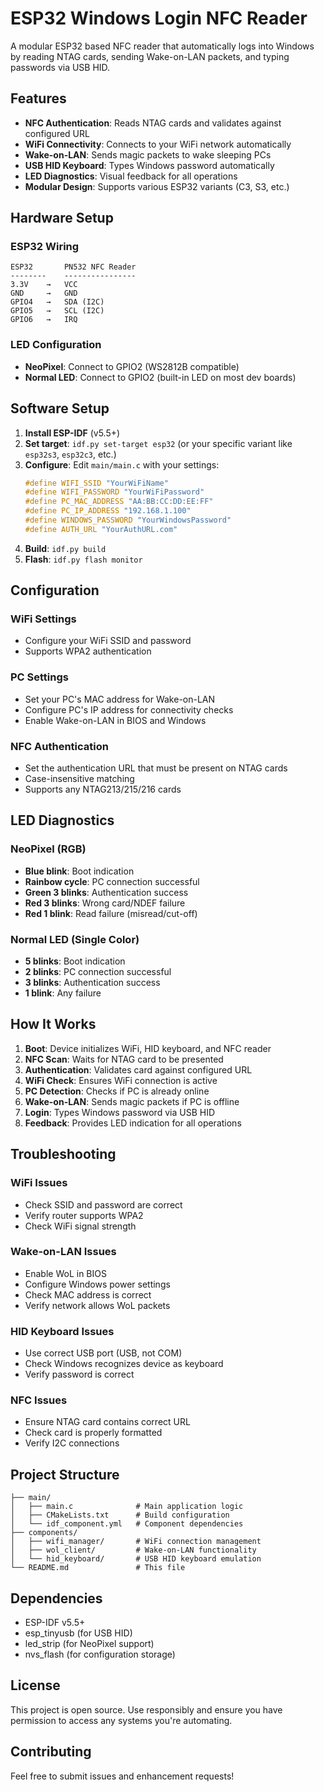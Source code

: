 # ESP32 Windows Login NFC Reader

A modular ESP32 based NFC reader that automatically logs into Windows by reading NTAG cards, sending Wake-on-LAN packets, and typing passwords via USB HID.

## Features

- **NFC Authentication**: Reads NTAG cards and validates against configured URL
- **WiFi Connectivity**: Connects to your WiFi network automatically
- **Wake-on-LAN**: Sends magic packets to wake sleeping PCs
- **USB HID Keyboard**: Types Windows password automatically
- **LED Diagnostics**: Visual feedback for all operations
- **Modular Design**: Supports various ESP32 variants (C3, S3, etc.)

## Hardware Setup

### ESP32 Wiring
```
ESP32       PN532 NFC Reader
--------    ----------------
3.3V    →   VCC
GND     →   GND
GPIO4   →   SDA (I2C)
GPIO5   →   SCL (I2C)
GPIO6   →   IRQ
```

### LED Configuration
- **NeoPixel**: Connect to GPIO2 (WS2812B compatible)
- **Normal LED**: Connect to GPIO2 (built-in LED on most dev boards)

## Software Setup

1. **Install ESP-IDF** (v5.5+)
2. **Set target**: `idf.py set-target esp32` (or your specific variant like `esp32s3`, `esp32c3`, etc.)
3. **Configure**: Edit `main/main.c` with your settings:
   ```c
   #define WIFI_SSID "YourWiFiName"
   #define WIFI_PASSWORD "YourWiFiPassword"
   #define PC_MAC_ADDRESS "AA:BB:CC:DD:EE:FF"
   #define PC_IP_ADDRESS "192.168.1.100"
   #define WINDOWS_PASSWORD "YourWindowsPassword"
   #define AUTH_URL "YourAuthURL.com"
   ```
4. **Build**: `idf.py build`
5. **Flash**: `idf.py flash monitor`

## Configuration

### WiFi Settings
- Configure your WiFi SSID and password
- Supports WPA2 authentication

### PC Settings
- Set your PC's MAC address for Wake-on-LAN
- Configure PC's IP address for connectivity checks
- Enable Wake-on-LAN in BIOS and Windows

### NFC Authentication
- Set the authentication URL that must be present on NTAG cards
- Case-insensitive matching
- Supports any NTAG213/215/216 cards

## LED Diagnostics

### NeoPixel (RGB)
- **Blue blink**: Boot indication
- **Rainbow cycle**: PC connection successful
- **Green 3 blinks**: Authentication success
- **Red 3 blinks**: Wrong card/NDEF failure
- **Red 1 blink**: Read failure (misread/cut-off)

### Normal LED (Single Color)
- **5 blinks**: Boot indication
- **2 blinks**: PC connection successful
- **3 blinks**: Authentication success
- **1 blink**: Any failure

## How It Works

1. **Boot**: Device initializes WiFi, HID keyboard, and NFC reader
2. **NFC Scan**: Waits for NTAG card to be presented
3. **Authentication**: Validates card against configured URL
4. **WiFi Check**: Ensures WiFi connection is active
5. **PC Detection**: Checks if PC is already online
6. **Wake-on-LAN**: Sends magic packets if PC is offline
7. **Login**: Types Windows password via USB HID
8. **Feedback**: Provides LED indication for all operations

## Troubleshooting

### WiFi Issues
- Check SSID and password are correct
- Verify router supports WPA2
- Check WiFi signal strength

### Wake-on-LAN Issues
- Enable WoL in BIOS
- Configure Windows power settings
- Check MAC address is correct
- Verify network allows WoL packets

### HID Keyboard Issues
- Use correct USB port (USB, not COM)
- Check Windows recognizes device as keyboard
- Verify password is correct

### NFC Issues
- Ensure NTAG card contains correct URL
- Check card is properly formatted
- Verify I2C connections

## Project Structure

```
├── main/
│   ├── main.c              # Main application logic
│   ├── CMakeLists.txt      # Build configuration
│   └── idf_component.yml   # Component dependencies
├── components/
│   ├── wifi_manager/       # WiFi connection management
│   ├── wol_client/         # Wake-on-LAN functionality
│   └── hid_keyboard/       # USB HID keyboard emulation
└── README.md               # This file
```

## Dependencies

- ESP-IDF v5.5+
- esp_tinyusb (for USB HID)
- led_strip (for NeoPixel support)
- nvs_flash (for configuration storage)

## License

This project is open source. Use responsibly and ensure you have permission to access any systems you're automating.

## Contributing

Feel free to submit issues and enhancement requests!